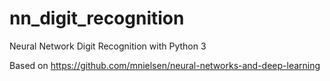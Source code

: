 nn_digit_recognition
====================

Neural Network Digit Recognition with Python 3

Based on https://github.com/mnielsen/neural-networks-and-deep-learning
